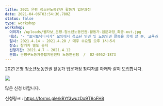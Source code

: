```yaml
---
title: 2021 은평 청소년노동인권 활동가 입문과정
date: 2021-04-06T03:54:36.780Z
status: false
type: workshop
workshop:
  이미지: /uploads/웹자보_은평-청소년노동인권-활동가-입문과정_최종-out.jpg
  대상: '- "토닥토닥다지기" 모임에서 청소년 인권 및 노동인권 활동을 함께 할 분, 교육과정에 100% 참여 가능한 분'
  일시: 2021.4.14 ~ 2021.4.28 / 매주 수요일 오후 1시~5시
  장소: 참가자 별도 공지
  신청기간: 2021.4.7 ~ 2021.4.12
  문의: 은평구노동자종합지원센터 노동인권팀  /  02-6952-1873
---
```

2021 은평 청소년노동인권 활동가 입문과정 참여자를 아래와 같이 모집합니다.

![](/uploads/웹자보_은평-청소년노동인권-활동가-입문과정_최종-out.jpg)

많은 신청 바랍니다.

신청링크 : <https://forms.gle/kBYf3wuzDo9T8oFH8>